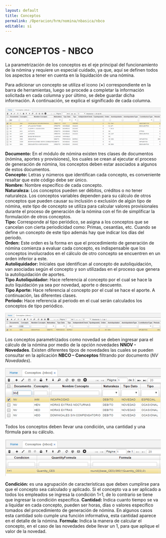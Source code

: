 ```yaml
---
layout: default
title: Conceptos
permalink: /Operacion/hrm/nomina/nbasica/nbco
editable: si
---
```


# CONCEPTOS - NBCO


La parametrización de los conceptos es el eje principal del funcionamiento de la nómina y requiere un especial cuidado, ya que, aquí se definen todos los aspectos a tener en cuenta en la liquidación de una nómina.

Para adicionar un concepto se utiliza el icono (**+**) correspondiente en la barra de herramientas, luego se procede a completar la información solicitada en cada columna y por último, se debe guardar dicha información. A continuación, se explica el significado de cada columna.


![](nbco1.png)


**Documento:** En el módulo de nómina existen tres clases de documentos (nómina, aportes y provisiones), los cuales se crean al ejecutar el proceso de generación de nómina, los conceptos deben estar asociados a algunos de estos documentos.  
**Concepto:** Letras y números que identifican cada concepto, es conveniente resaltar que este código debe ser único.  
**Nombre:** Nombre específico de cada concepto.  
**Naturaleza:** Los conceptos pueden ser débitos, créditos o no tener naturaleza. Los conceptos variables dependen para su cálculo de otros conceptos que pueden causar su inclusión o exclusión de algún tipo de nómina, este tipo de concepto se utiliza para calcular valores provisionales durante el proceso de generación de la nómina con el fin de simplificar la formulación de otros conceptos.  
**Tipo:** Corresponde al tipo periódico, se asigna a los conceptos que se cancelan con cierta periodicidad como: Primas, cesantías, etc. Cuando se define un concepto de este tipo además hay que indicar los días del periodo.  
**Orden:** Este orden es la forma en que el procedimiento de generación de nómina comienza a evaluar cada concepto, es indispensable que los conceptos involucrados en el cálculo de otro concepto se encuentren en un orden inferior a este.  
**Autoliquidador:** Iníciales que identifican al concepto de autoliquidación, van asociadas según el concepto y son utilizadas en el proceso que genera la autoliquidación de aportes.  
**Tipo Autoliquidador:** Hace referencia al concepto por el cual se hace la auto liquidación ya sea por novedad, aporte o descuento.  
**Tipo Aporte:** Hace referencia al concepto por el cual se hace el aporte. A continuación, las diferentes clases.  
**Periodo:** Hace referencia al periodo en el cual serán calculados los conceptos de tipo periódico.  


![](nbco2.png)


Los conceptos parametrizados como novedad se deben ingresar para el cálculo de la nómina por medio de la opción novedades **NNOV - Novedades**. Existen diferentes tipos de novedades las cuales se pueden consultar en la aplicación **NBCO – Conceptos** filtrando por documento (_NV Novedades_).


![](nbco3.png)


Todos los conceptos deben llevar una condición, una cantidad y una fórmula para su cálculo.


![](nbco4.png)


**Condición:** es una agrupación de características que deben cumplirse para que el concepto sea calculado y aplicado. Si el concepto va a ser aplicado a todos los empleados se ingresa la condición 1=1, de lo contrario se tiene que ingresar la condición específica.
**Cantidad:** Indica cuanto tiempo se va a liquidar en cada concepto, pueden ser horas, días o valores específico tomados del procedimiento de generación de nómina. En algunos casos esta cantidad solo cumple una función informativa, esta cantidad aparece en el detalle de la nómina.
**Formula:** Indica la manera de calcular el concepto, en el caso de las novedades debe llevar un 1, para que aplique el valor de la novedad.



